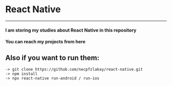 # React Native 

***
#### I am storing my studies about React Native in this repository
#### You can reach my projects from here 

## Also if you want to run them: 
```react native
-> git clone https://github.com/necpfzlakay/react-native.git
-> npm install
-> npx react-native run-android / run-ios
```
